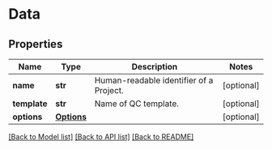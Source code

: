 # Data

## Properties
Name | Type | Description | Notes
------------ | ------------- | ------------- | -------------
**name** | **str** | Human-readable identifier of a Project. | [optional] 
**template** | **str** | Name of QC template. | [optional] 
**options** | [**Options**](Options.md) |  | [optional] 

[[Back to Model list]](../README.md#documentation-for-models) [[Back to API list]](../README.md#documentation-for-api-endpoints) [[Back to README]](../README.md)


